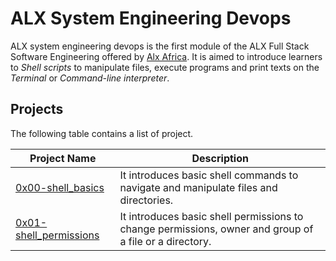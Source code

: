 # ALX System Engineering Devops

ALX system engineering devops is the first module of the ALX Full Stack Software Engineering offered by [Alx Africa](https://www.alxafrica.com/software-engineering/). It is aimed to introduce learners to *Shell scripts* to manipulate files, execute programs and print texts on the *Terminal* or *Command-line interpreter*.

## Projects
The following table contains a list of project.

| Project Name     | Description |
|------------------|-------------|
|[0x00-shell_basics](https://github.com/SanMajur/alx-system_engineering-devops)|It introduces basic shell commands to navigate and manipulate files and directories.|
|[0x01-shell_permissions](https://github.com/SanMajur/alx-system_engineering-devops/tree/master/0x01-shell_permissions)| It introduces basic shell permissions to change permissions, owner and group of a file or a directory.|
